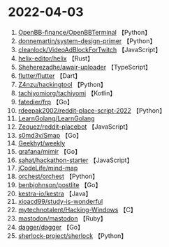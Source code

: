 # 2022-04-03

1. [OpenBB-finance/OpenBBTerminal](https://github.com/OpenBB-finance/OpenBBTerminal) 【Python】
2. [donnemartin/system-design-primer](https://github.com/donnemartin/system-design-primer) 【Python】
3. [cleanlock/VideoAdBlockForTwitch](https://github.com/cleanlock/VideoAdBlockForTwitch) 【JavaScript】
4. [helix-editor/helix](https://github.com/helix-editor/helix) 【Rust】
5. [Sheherezadhe/awair-uploader](https://github.com/Sheherezadhe/awair-uploader) 【TypeScript】
6. [flutter/flutter](https://github.com/flutter/flutter) 【Dart】
7. [Z4nzu/hackingtool](https://github.com/Z4nzu/hackingtool) 【Python】
8. [tachiyomiorg/tachiyomi](https://github.com/tachiyomiorg/tachiyomi) 【Kotlin】
9. [fatedier/frp](https://github.com/fatedier/frp) 【Go】
10. [rdeepak2002/reddit-place-script-2022](https://github.com/rdeepak2002/reddit-place-script-2022) 【Python】
11. [LearnGolang/LearnGolang](https://github.com/LearnGolang/LearnGolang) 
12. [Zequez/reddit-placebot](https://github.com/Zequez/reddit-placebot) 【JavaScript】
13. [s0md3v/Smap](https://github.com/s0md3v/Smap) 【Go】
14. [Geekhyt/weekly](https://github.com/Geekhyt/weekly) 
15. [grafana/mimir](https://github.com/grafana/mimir) 【Go】
16. [sahat/hackathon-starter](https://github.com/sahat/hackathon-starter) 【JavaScript】
17. [jCodeLife/mind-map](https://github.com/jCodeLife/mind-map) 
18. [orchest/orchest](https://github.com/orchest/orchest) 【Python】
19. [benbjohnson/postlite](https://github.com/benbjohnson/postlite) 【Go】
20. [kestra-io/kestra](https://github.com/kestra-io/kestra) 【Java】
21. [xioacd99/study-is-wonderful](https://github.com/xioacd99/study-is-wonderful) 
22. [mytechnotalent/Hacking-Windows](https://github.com/mytechnotalent/Hacking-Windows) 【C】
23. [mastodon/mastodon](https://github.com/mastodon/mastodon) 【Ruby】
24. [dagger/dagger](https://github.com/dagger/dagger) 【Go】
25. [sherlock-project/sherlock](https://github.com/sherlock-project/sherlock) 【Python】
